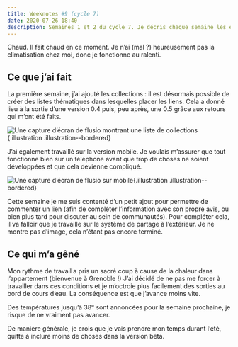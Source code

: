 ```yaml
---
title: Weeknotes #9 (cycle 7)
date: 2020-07-26 18:40
description: Semaines 1 et 2 du cycle 7. Je décris chaque semaine les évènements qui ont rythmé ma semaine en terme de travail.
---
```


Chaud. Il fait chaud en ce moment. Je n’ai (mal ?) heureusement pas la
climatisation chez moi, donc je fonctionne au ralenti.

## Ce que j’ai fait

La première semaine, j’ai ajouté les collections : il est désormais possible de
créer des listes thématiques dans lesquelles placer les liens. Cela a donné
lieu à la sortie d’une version 0.4 puis, peu après, une 0.5 grâce aux retours
qui m’ont été faits.

![Une capture d’écran de flusio montrant une liste de collections](images/flusio-collections-1.png){.illustration .illustration--bordered}

J’ai également travaillé sur la version mobile. Je voulais m’assurer que tout
fonctionne bien sur un téléphone avant que trop de choses ne soient développées
et que cela devienne compliqué.

![Une capture d’écran de flusio sur mobile](images/flusio-collections-2.png){.illustration .illustration--bordered}

Cette semaine je me suis contenté d’un petit ajout pour permettre de commenter
un lien (afin de compléter l’information avec son propre avis, ou bien plus
tard pour discuter au sein de communautés). Pour compléter cela, il va falloir
que je travaille sur le système de partage à l’extérieur. Je ne montre pas
d’image, cela n’étant pas encore terminé.

## Ce qui m’a gêné

Mon rythme de travail a pris un sacré coup à cause de la chaleur dans
l’appartement (bienvenue à Grenoble !) J’ai décidé de ne pas me forcer à
travailler dans ces conditions et je m’octroie plus facilement des sorties au
bord de cours d’eau. La conséquence est que j’avance moins vite.

Des températures jusqu’à 38° sont annoncées pour la semaine prochaine, je
risque de ne vraiment pas avancer.

De manière générale, je crois que je vais prendre mon temps durant l’été,
quitte à inclure moins de choses dans la version bêta.
